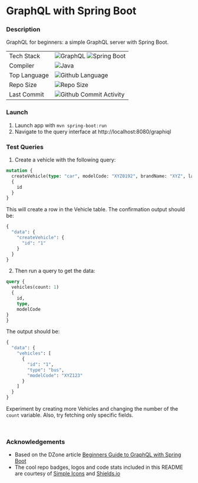 # GraphQL with Spring Boot

### Description
GraphQL for beginners: a simple GraphQL server with Spring Boot.

|              |                                                                                                                                                                                                                                        |
|--------------|----------------------------------------------------------------------------------------------------------------------------------------------------------------------------------------------------------------------------------------|
| Tech Stack   | ![GraphQL](https://img.shields.io/badge/GraphQL-E10098.svg?style=for-the-badge&logo=GraphQL&logoColor=white) ![Spring Boot](https://img.shields.io/badge/spring%20boot-white.svg?style=for-the-badge&logo=springboot&logoColor=6DB33F) |
| Compiler     | ![Java](https://img.shields.io/badge/JAVA%20-JDK%2011-green?style=for-the-badge)                                                                                                                                                       |                                                                                                                                                                                                                                                                                               |
| Top Language | ![Github Language](https://img.shields.io/github/languages/top/lylio/cookie-contacts?style=for-the-badge)                                                                                                                              |
| Repo Size    | ![Repo Size](https://img.shields.io/github/repo-size/lylio/cookie-contacts?style=for-the-badge)                                                                                                                                        |
| Last Commit  | ![Github Commit Activity](https://img.shields.io/github/last-commit/lylio/cookie-contacts/main?style=for-the-badge)                                                                                                                    |


### Launch
1. Launch app with `mvn spring-boot:run`
2. Navigate to the query interface at http://localhost:8080/graphiql

### Test Queries

1. Create a vehicle with the following query:
```graphql
mutation {
  createVehicle(type: "car", modelCode: "XYZ0192", brandName: "XYZ", launchDate: "2016-08-16") 
  {
    id
  }
}
```
This will create a row in the Vehicle table. The confirmation output should be:

```graphql
{
  "data": {
    "createVehicle": {
      "id": "1"
    }
  }
}
```
2. Then run a query to get the data:

```graphql
query {
  vehicles(count: 1) 
  {
    id, 
    type, 
    modelCode
}
}
```
The output should be:
```graphql
{
  "data": {
    "vehicles": [
      {
        "id": "1",
        "type": "bus",
        "modelCode": "XYZ123"
      }
    ]
  }
}
```

Experiment by creating more Vehicles and changing the number of the `count` variable. Also, try fetching only specific fields.

<br />

### Acknowledgements
- Based on the DZone article [Beginners Guide to GraphQL with Spring Boot](https://dzone.com/articles/a-beginners-guide-to-graphql-with-spring-boot)
- The cool repo badges, logos and code stats included in this README are courtesy of [Simple Icons](https://simpleicons.org/) and [Shields.io](https://shields.io/)